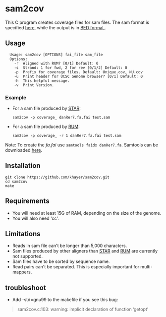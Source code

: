 # sam2cov

This C program creates coverage files for sam files. The sam format is specified [here](http://samtools.sourceforge.net/SAMv1.pdf), while the output is in [BED format ](http://genome.ucsc.edu/FAQ/FAQformat.html#format1).

## Usage

      Usage: sam2cov [OPTIONS] fai_file sam_file
      Options:
        -r  Aligned with RUM? [0/1] Default: 0
        -s  Strand: 1 for fwd, 2 for rev [0/1/2] Default: 0
        -p  Prefix for coverage files. Default: Unique.cov, NU.cov
        -u  Print header for UCSC Genome browser? [0/1] Default: 0
        -h  This helpful message.
        -v  Print Version.

### Example

* For a sam file produced by [STAR](https://code.google.com/p/rna-star/):

    `sam2cov -p coverage_ danRer7.fa.fai test.sam`

* For a sam file produced by [RUM](http://cbil.upenn.edu/RUM/):

    `sam2cov -p coverage_ -r 1 danRer7.fa.fai test.sam`

Note: To create the *fa.fai* use `samtools faidx danRer7.fa`. Samtools can be downloaded [here](http://samtools.sourceforge.net/).

## Installation

    git clone https://github.com/khayer/sam2cov.git
    cd sam2cov
    make

## Requirements

* You will need at least 15G of RAM, depending on the size of the genome.
* You will also need 'cc'.

## Limitations

* Reads in sam file can't be longer than 5,000 characters.
* Sam files produced by other aligners than [STAR](https://code.google.com/p/rna-star/) and [RUM](http://cbil.upenn.edu/RUM/) are currently not supported.
* Sam files have to be sorted by sequence name.
* Read pairs can't be separated. This is especially important for multi-mappers.

## troubleshoot

* Add -std=gnu99 to the makefile if you see this bug:

> sam2cov.c:103: warning: implicit declaration of function ‘getopt’